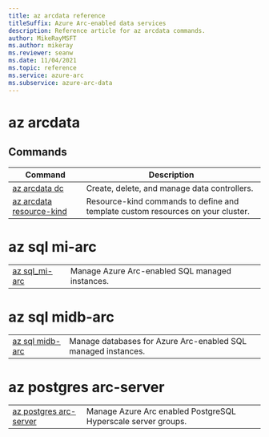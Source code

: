 ```yaml
---
title: az arcdata reference
titleSuffix: Azure Arc-enabled data services
description: Reference article for az arcdata commands.
author: MikeRayMSFT
ms.author: mikeray
ms.reviewer: seanw
ms.date: 11/04/2021
ms.topic: reference
ms.service: azure-arc
ms.subservice: azure-arc-data
---
```


# az arcdata
## Commands
| Command | Description|
| --- | --- |
[az arcdata dc](reference-az-arcdata-dc.md) | Create, delete, and manage data controllers.
[az arcdata resource-kind](reference-az-arcdata-resource-kind.md) | Resource-kind commands to define and template custom resources on your cluster.

# az sql mi-arc
|     |     |
| --- | --- |
[az sql_mi-arc](reference-az-sql-mi-arc.md) | Manage Azure Arc-enabled SQL managed instances.

# az sql midb-arc
|     |     |
| --- | --- |
[az sql midb-arc](reference-az-sql-midb-arc.md) | Manage databases for Azure Arc-enabled SQL managed instances.

# az postgres arc-server
|     |     |
| --- | --- |
[az postgres arc-server](reference-az-postgres-arc-server.md) | Manage Azure Arc enabled PostgreSQL Hyperscale server groups.
